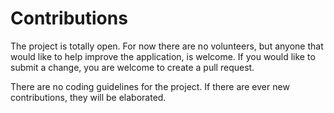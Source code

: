 # Contributions

The project is totally open. For now there are no volunteers, but anyone that would like to help improve the application, is welcome. If you would like to submit a change, you are welcome to create a pull request.

There are no coding guidelines for the project. If there are ever new contributions, they will be elaborated.
